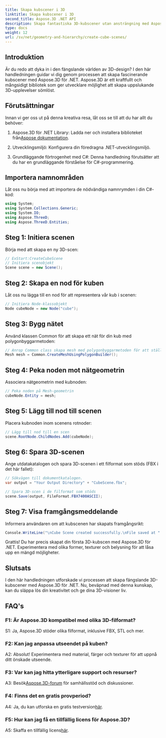 ```yaml
---
title: Skapa kubscener i 3D
linktitle: Skapa kubscener i 3D
second_title: Aspose.3D .NET API
description: Skapa fantastiska 3D-kubscener utan ansträngning med Aspose.3D för .NET. Ladda ner biblioteket, följ vår steg-för-steg-guide och släpp lös.
type: docs
weight: 12
url: /sv/net/geometry-and-hierarchy/create-cube-scenes/
---
```

## Introduktion

Är du redo att dyka in i den fängslande världen av 3D-design? I den här handledningen guidar vi dig genom processen att skapa fascinerande kubscener med Aspose.3D för .NET. Aspose.3D är ett kraftfullt och mångsidigt bibliotek som ger utvecklare möjlighet att skapa uppslukande 3D-upplevelser sömlöst.

## Förutsättningar

Innan vi ger oss ut på denna kreativa resa, låt oss se till att du har allt du behöver:

1.  Aspose.3D för .NET Library: Ladda ner och installera biblioteket från[Aspose dokumentation](https://reference.aspose.com/3d/net/).

2. Utvecklingsmiljö: Konfigurera din föredragna .NET-utvecklingsmiljö.

3. Grundläggande förtrogenhet med C#: Denna handledning förutsätter att du har en grundläggande förståelse för C#-programmering.

## Importera namnområden

Låt oss nu börja med att importera de nödvändiga namnrymden i din C#-kod:

```csharp
using System;
using System.Collections.Generic;
using System.IO;
using Aspose.ThreeD;
using Aspose.ThreeD.Entities;
```

## Steg 1: Initiera scenen

Börja med att skapa en ny 3D-scen:

```csharp
// ExStart:CreateCubeScene
// Initiera scenobjekt
Scene scene = new Scene();
```

## Steg 2: Skapa en nod för kuben

Låt oss nu lägga till en nod för att representera vår kub i scenen:

```csharp
// Initiera Node-klassobjekt
Node cubeNode = new Node("cube");
```

## Steg 3: Bygg nätet

Använd klassen Common för att skapa ett nät för din kub med polygonbyggarmetoden:

```csharp
// Anrop Common class skapa mesh med polygonbyggarmetoden för att ställa in mesh-instans
Mesh mesh = Common.CreateMeshUsingPolygonBuilder();
```

## Steg 4: Peka noden mot nätgeometrin

Associera nätgeometrin med kubnoden:

```csharp
// Peka noden på Mesh-geometrin
cubeNode.Entity = mesh;
```

## Steg 5: Lägg till nod till scenen

Placera kubnoden inom scenens rotnoder:

```csharp
// Lägg till nod till en scen
scene.RootNode.ChildNodes.Add(cubeNode);
```

## Steg 6: Spara 3D-scenen

Ange utdatakatalogen och spara 3D-scenen i ett filformat som stöds (FBX i det här fallet):

```csharp
// Sökvägen till dokumentkatalogen.
var output = "Your Output Directory" + "CubeScene.fbx";

// Spara 3D-scen i de filformat som stöds
scene.Save(output, FileFormat.FBX7400ASCII);
```

## Steg 7: Visa framgångsmeddelande

Informera användaren om att kubscenen har skapats framgångsrikt:

```csharp
Console.WriteLine("\nCube Scene created successfully.\nFile saved at " + output);
```

Grattis! Du har precis skapat din första 3D-kubscen med Aspose.3D för .NET. Experimentera med olika former, texturer och belysning för att låsa upp en mängd möjligheter.

## Slutsats

I den här handledningen utforskade vi processen att skapa fängslande 3D-kubscener med Aspose.3D för .NET. Nu, beväpnad med denna kunskap, kan du släppa lös din kreativitet och ge dina 3D-visioner liv.

## FAQ's

### F1: Är Aspose.3D kompatibel med olika 3D-filformat?

S1: Ja, Aspose.3D stöder olika filformat, inklusive FBX, STL och mer.

### F2: Kan jag anpassa utseendet på kuben?

A2: Absolut! Experimentera med material, färger och texturer för att uppnå ditt önskade utseende.

### F3: Var kan jag hitta ytterligare support och resurser?

 A3: Besök[Aspose.3D-forum](https://forum.aspose.com/c/3d/18) för samhällsstöd och diskussioner.

### F4: Finns det en gratis provperiod?

 A4: Ja, du kan utforska en gratis testversion[här](https://releases.aspose.com/).

### F5: Hur kan jag få en tillfällig licens för Aspose.3D?

 A5: Skaffa en tillfällig licens[här](https://purchase.aspose.com/temporary-license/).
